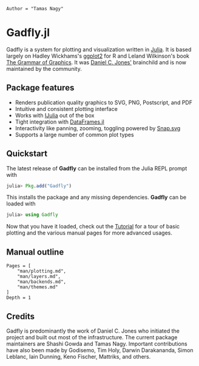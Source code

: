 ```@meta
Author = "Tamas Nagy"
```

# Gadfly.jl

Gadfly is a system for plotting and visualization written in
[Julia](https://julialang.org). It is based largely on Hadley Wickhams's
[ggplot2](http://ggplot2.org/) for R and Leland Wilkinson's book [The
Grammar of
Graphics](http://www.cs.uic.edu/~wilkinson/TheGrammarOfGraphics/GOG.html).
It was [Daniel C. Jones'](https://github.com/dcjones) brainchild and is
now maintained by the community.

## Package features

- Renders publication quality graphics to SVG, PNG, Postscript, and PDF
- Intuitive and consistent plotting interface
- Works with [IJulia](https://github.com/JuliaLang/IJulia.jl) out of the box
- Tight integration with [DataFrames.jl](https://github.com/JuliaStats/DataFrames.jl)
- Interactivity like panning, zooming, toggling powered by [Snap.svg](http://snapsvg.io/)
- Supports a large number of common plot types

## Quickstart

The latest release of **Gadfly** can be installed from the Julia REPL prompt with

```julia
julia> Pkg.add("Gadfly")
```

This installs the package and any missing dependencies. **Gadfly** can be
loaded with

```julia
julia> using Gadfly
```

Now that you have it loaded, check out the [Tutorial](@ref) for a tour of
basic plotting and the various manual pages for more advanced usages.

## Manual outline

```@contents
Pages = [
    "man/plotting.md",
    "man/layers.md",
    "man/backends.md",
    "man/themes.md"
]
Depth = 1
```

## Credits

Gadfly is predominantly the work of Daniel C. Jones who initiated the
project and built out most of the infrastructure. The current package
maintainers are Shashi Gowda and Tamas Nagy. Important contributions
have also been made by Godisemo, Tim Holy, Darwin Darakananda, Simon
Leblanc, Iain Dunning, Keno Fischer, Mattriks, and others.
